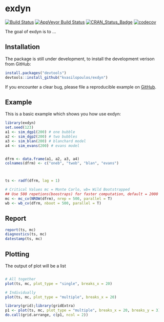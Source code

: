 <!-- README.md is generated from README.Rmd. Please edit that file -->
exdyn
=====

[![Build Status](https://travis-ci.org/kvasilopoulos/exdyn.svg?branch=master)](https://travis-ci.org/kvasilopoulos/exdyn) [![AppVeyor Build Status](https://ci.appveyor.com/api/projects/status/github/kvasilopoulos/exdyn?branch=master&svg=true)](https://ci.appveyor.com/project/kvasilopoulos/exdyn) [![CRAN\_Status\_Badge](http://www.r-pkg.org/badges/version/exdyn)](http://cran.r-project.org/package=exdyn)
[![codecov](https://codecov.io/gh/kvasilopoulos/exdyn/branch/master/graph/badge.svg)](https://codecov.io/gh/kvasilopoulos/exdyn)

The goal of exdyn is to ...

Installation
------------

The package is still under development, to install the development verison from GitHub:

``` r
install.packages("devtools")
devtools::install_github("kvasilopoulos/exdyn")
```

If you encounter a clear bug, please file a reproducible example on [GitHub](https://github.com/kvasilopoulos/exdyn/issues).

Example
-------

This is a basic example which shows you how use exdyn:

``` r
library(exdyn)
set.seed(123)
a1 <- sim_dgp1(200) # one bubble
a2 <- sim_dgp2(200) # two bubbles
a3 <- sim_blan(200) # blanchard model
a4 <- sim_evans(200) # evans model


dfrm <- data.frame(a1, a2, a3, a4)
colnames(dfrm) <- c("oneb", "twob", "blan", "evans")



ts <- radf(dfrm, lag = 1)

# Critical Values mc = Monte Carlo, wb= Wild Bootstrapped
## Use 500 repetions(boostraps) for faster computation, default = 2000
mc <- mc_cv(NROW(dfrm), nrep = 500, parallel = T)
wb <- wb_cv(dfrm, nboot = 500, parallel = T)
```

Report
------

``` r
report(ts, mc)
diagnostics(ts, mc)
datestamp(ts, mc)
```

Plotting
--------

The output of plot will be a list

``` r

# All together
plot(ts, mc, plot_type = "single", breaks_x = 20)

# Individually
plot(ts, mc, plot_type = "multiple", breaks_x = 20)

library(grid);library(gridExtra)
p1 <- plot(ts, mc, plot_type = "multiple", breaks_x = 20, breaks_y = 3)
do.call(grid.arrange, c(p1, ncol = 2))
```
